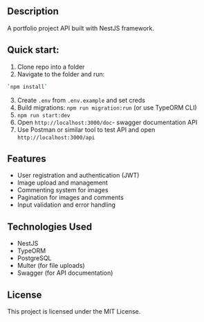 ## Description

A portfolio project API built with NestJS framework.

## Quick start:

1. Clone repo into a folder
2. Navigate to the folder and run:

```bash
`npm install`
```

3. Create `.env` from `.env.example` and set creds
4. Build migrations: `npm run migration:run` (or use TypeORM CLI)
5. `npm run start:dev`
6. Open `http://localhost:3000/doc`- swagger documentation API
7. Use Postman or similar tool to test API and open `http://localhost:3000/api`

## Features

- User registration and authentication (JWT)
- Image upload and management
- Commenting system for images
- Pagination for images and comments
- Input validation and error handling

## Technologies Used

- NestJS
- TypeORM
- PostgreSQL
- Multer (for file uploads)
- Swagger (for API documentation)

## License

This project is licensed under the MIT License.

